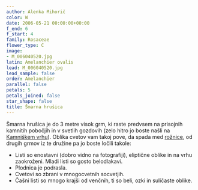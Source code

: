 ```yaml
---
author: Alenka Mihorič
color: W
date: 2006-05-21 00:00:00+00:00
f_end: 6
f_start: 4
family: Rosaceae
flower_type: C
image:
- M_006040520.jpg
latin: Amelanchier ovalis
lead: M_006040520.jpg
lead_sample: false
order: Amelanchier
parallel: false
petals: 5
petals_joined: false
star_shape: false
title: Šmarna hrušica
---
```

Šmarna hrušica je do 3 metre visok grm, ki raste predvsem na prisojnih kamnitih pobočjih in v svetlih gozdovih (zelo hitro jo boste našli na [Kamniškem vrhu](../../hikes/kamniskivrh)). Oblika cvetov vam takoj pove, da spada med [rožnice](../family/rosaceae), od drugih grmov iz te družine pa jo boste ločili takole:

-   Listi so enostavni (dobro vidno na fotografiji), eliptične oblike in na vrhu zaokroženi. Mladi listi so gosto belodlakavi.
-   Plodnica je podrasla.
-   Cvetovi so zbrani v mnogocvetnih socvetjih.
-   Čašni listi so mnogo krajši od venčnih, ti so beli, ozki in suličaste oblike.
